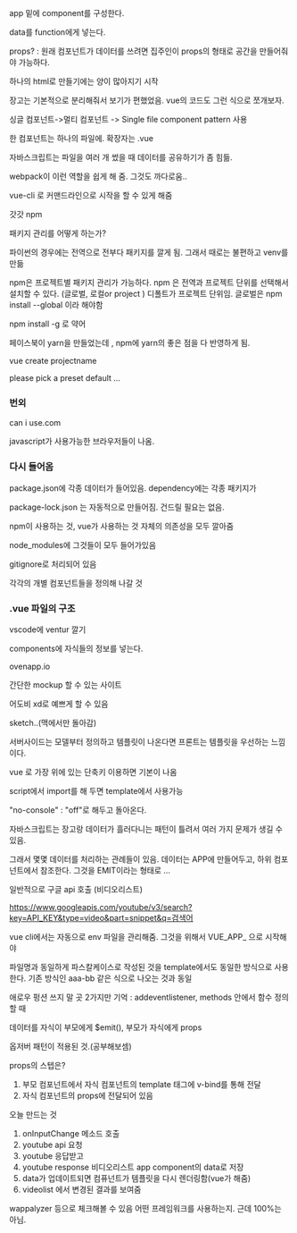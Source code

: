 app 밑에 component를 구성한다.

data를 function에게 넣는다. 

props? : 원래 컴포넌트가 데이터를 쓰려면 집주인이 props의 형태로 공간을 만들어줘야 가능하다.

하나의 html로 만들기에는 양이 많아지기 시작

장고는 기본적으로 분리해줘서 보기가 편했었음. vue의 코드도 그런 식으로 쪼개보자.

싱글 컴포넌트->멀티 컴포넌트 -> Single file component pattern 사용

한 컴포넌트는 하나의 파일에. 확장자는 .vue

자바스크립트는 파일을 여러 개 썼을 때 데이터를 공유하기가 좀 힘듦. 

webpack이 이런 역할을 쉽게 해 줌. 그것도 까다로움..

vue-cli 로 커맨드라인으로 시작을 할 수 있게 해줌

갓갓 npm

패키지 관리를 어떻게 하는가?

파이썬의 경우에는 전역으로 전부다 패키지를 깔게 됨. 그래서 때로는 불편하고 venv를 만듦

npm은 프로젝트별 패키지 관리가 가능하다. npm 은 전역과 프로젝트 단위를 선택해서 설치할 수 있다. (글로벌, 로컬or project ) 디폴트가 프로젝트 단위임. 글로벌은 npm install --global 이라 해야함

npm install -g 로 약어

페이스북이 yarn을 만들었는데 , npm에 yarn의 좋은 점을 다 반영하게 됨.



vue create projectname

please pick a preset default ...



### 번외

can i use.com 

javascript가 사용가능한 브라우저들이 나옴.

### 다시 들어옴

package.json에 각종 데이터가 들어있음. dependency에는 각종 패키지가 

package-lock.json 는 자동적으로 만들어짐. 건드릴 필요는 없음.

npm이 사용하는 것, vue가 사용하는 것 자체의 의존성을 모두 깔아줌

node_modules에 그것들이 모두 들어가있음

gitignore로 처리되어 있음

각각의 개별 컴포넌트들을 정의해 나갈 것



### .vue 파일의 구조

<Template>
    
</template>

<script>
    
</script>

<style>
    
</style>

vscode에 ventur 깔기

components에 자식들의 정보를 넣는다.

ovenapp.io

간단한 mockup 할 수 있는 사이트

어도비 xd로 예쁘게 할 수 있음

sketch..(맥에서만 돌아감)



서버사이드는 모델부터 정의하고 템플릿이 나온다면 프론트는 템플릿을 우선하는 느낌이다.

vue 로 가장 위에 있는 단축키 이용하면 기본이 나옴

script에서 import를 해 두면 template에서 사용가능

"no-console" : "off"로 해두고 돌아온다.

자바스크립트는 장고랑 데이터가 흘러다니는 패턴이 틀려서 여러 가지 문제가 생길 수 있음. 

그래서 몇몇 데이터를 처리하는 관례들이 있음. 데이터는 APP에 만들어두고, 하위 컴포넌트에서 참조한다. 그것을 EMIT이라는 형태로 ...

일반적으로 구글 api 호출 (비디오리스트)

https://www.googleapis.com/youtube/v3/search?key=API_KEY&type=video&part=snippet&q=검색어

vue cli에서는 자동으로 env 파일을 관리해줌. 그것을 위해서 VUE_APP_ 으로 시작해야

파일명과 동일하게 파스칼케이스로 작성된 것을 template에서도 동일한 방식으로 사용한다. 기존 방식인 aaa-bb 같은 식으로 나오는 것과 동일

애로우 펑션 쓰지 말 곳 2가지만 기억 : addeventlistener, methods 안에서 함수 정의할 때



데이터를 자식이 부모에게 $emit(), 부모가 자식에게 props 

옵저버 패턴이 적용된 것.(공부해보셈)

props의 스텝은? 

1. 부모 컴포넌트에서 자식 컴포넌트의 template 태그에 v-bind를 통해 전달
2. 자식 컴포넌트의 props에 전달되어 있음





오늘 만드는 것

1. onInputChange 메소드 호출
2. youtube api 요청
3. youtube 응답받고
4. youtube response 비디오리스트 app component의 data로 저장
5. data가 업데이트되면 컴퓨넌트가 템플릿을 다시 렌더링함(vue가 해줌)
6. videolist 에서 변경된 결과를 보여줌



wappalyzer 등으로 체크해볼 수 있음 어떤 프레임워크를 사용하는지. 근데 100%는 아님.